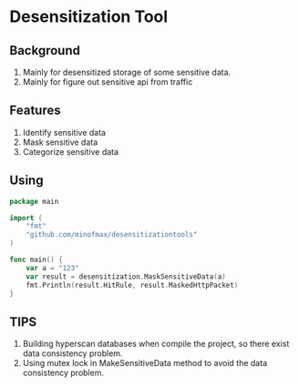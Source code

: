 # Desensitization Tool

## Background

1. Mainly for desensitized storage of some sensitive data.
2. Mainly for figure out sensitive api from traffic

## Features

1. Identify sensitive data
2. Mask sensitive data
3. Categorize sensitive data

## Using

```go
package main

import (
	"fmt"
	"github.com/minofmax/desensitizationtools"
)

func main() {
	var a = "123"
	var result = desensitization.MaskSensitiveData(a)
	fmt.Println(result.HitRule, result.MaskedHttpPacket)
}

```

## TIPS

1. Building hyperscan databases when compile the project, so there exist data consistency problem.
2. Using mutex lock in MakeSensitiveData method to avoid the data consistency problem.